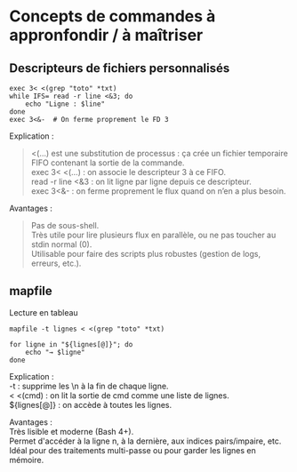 # Concepts de commandes à appronfondir / à maîtriser  

## Descripteurs de fichiers personnalisés  

```shell
exec 3< <(grep "toto" *txt)
while IFS= read -r line <&3; do
    echo "Ligne : $line"
done
exec 3<&-  # On ferme proprement le FD 3
```

Explication :  

> <(…) est une substitution de processus : ça crée un fichier temporaire FIFO contenant la sortie de la commande.  
exec 3< <(…) : on associe le descripteur 3 à ce FIFO.  
read -r line <&3 : on lit ligne par ligne depuis ce descripteur.  
exec 3<&- : on ferme proprement le flux quand on n’en a plus besoin.  

Avantages :  

> Pas de sous-shell.  
Très utile pour lire plusieurs flux en parallèle, ou ne pas toucher au stdin normal (0).  
Utilisable pour faire des scripts plus robustes (gestion de logs, erreurs, etc.).  


## mapfile  

Lecture en tableau  

```shell
mapfile -t lignes < <(grep "toto" *txt)

for ligne in "${lignes[@]}"; do
    echo "→ $ligne"
done
```

Explication :  
-t : supprime les \n à la fin de chaque ligne.  
< <(cmd) : on lit la sortie de cmd comme une liste de lignes.  
${lignes[@]} : on accède à toutes les lignes.  

Avantages :  
Très lisible et moderne (Bash 4+).  
Permet d'accéder à la ligne n, à la dernière, aux indices pairs/impaire, etc.  
Idéal pour des traitements multi-passe ou pour garder les lignes en mémoire.  
